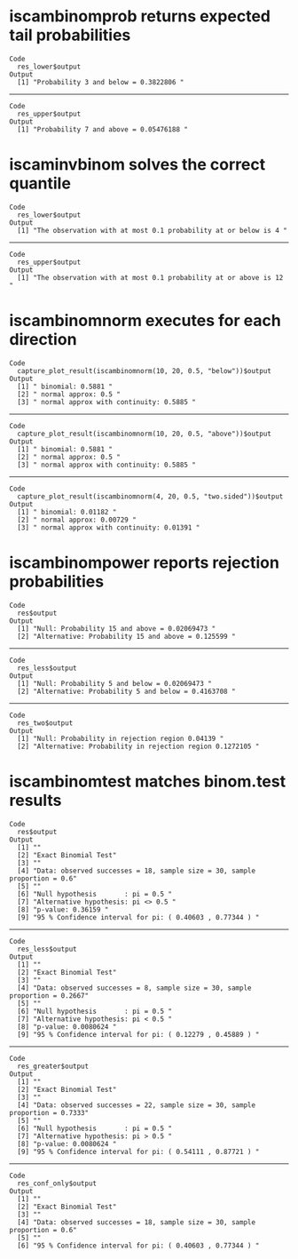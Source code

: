 # iscambinomprob returns expected tail probabilities

    Code
      res_lower$output
    Output
      [1] "Probability 3 and below = 0.3822806 "

---

    Code
      res_upper$output
    Output
      [1] "Probability 7 and above = 0.05476188 "

# iscaminvbinom solves the correct quantile

    Code
      res_lower$output
    Output
      [1] "The observation with at most 0.1 probability at or below is 4 "

---

    Code
      res_upper$output
    Output
      [1] "The observation with at most 0.1 probability at or above is 12 "

# iscambinomnorm executes for each direction

    Code
      capture_plot_result(iscambinomnorm(10, 20, 0.5, "below"))$output
    Output
      [1] " binomial: 0.5881 "                     
      [2] " normal approx: 0.5 "                   
      [3] " normal approx with continuity: 0.5885 "

---

    Code
      capture_plot_result(iscambinomnorm(10, 20, 0.5, "above"))$output
    Output
      [1] " binomial: 0.5881 "                     
      [2] " normal approx: 0.5 "                   
      [3] " normal approx with continuity: 0.5885 "

---

    Code
      capture_plot_result(iscambinomnorm(4, 20, 0.5, "two.sided"))$output
    Output
      [1] " binomial: 0.01182 "                     
      [2] " normal approx: 0.00729 "                
      [3] " normal approx with continuity: 0.01391 "

# iscambinompower reports rejection probabilities

    Code
      res$output
    Output
      [1] "Null: Probability 15 and above = 0.02069473 "     
      [2] "Alternative: Probability 15 and above = 0.125599 "

---

    Code
      res_less$output
    Output
      [1] "Null: Probability 5 and below = 0.02069473 "      
      [2] "Alternative: Probability 5 and below = 0.4163708 "

---

    Code
      res_two$output
    Output
      [1] "Null: Probability in rejection region 0.04139 "         
      [2] "Alternative: Probability in rejection region 0.1272105 "

# iscambinomtest matches binom.test results

    Code
      res$output
    Output
      [1] ""                                                                        
      [2] "Exact Binomial Test"                                                     
      [3] ""                                                                        
      [4] "Data: observed successes = 18, sample size = 30, sample proportion = 0.6"
      [5] ""                                                                        
      [6] "Null hypothesis       : pi = 0.5 "                                       
      [7] "Alternative hypothesis: pi <> 0.5 "                                      
      [8] "p-value: 0.36159 "                                                       
      [9] "95 % Confidence interval for pi: ( 0.40603 , 0.77344 ) "                 

---

    Code
      res_less$output
    Output
      [1] ""                                                                          
      [2] "Exact Binomial Test"                                                       
      [3] ""                                                                          
      [4] "Data: observed successes = 8, sample size = 30, sample proportion = 0.2667"
      [5] ""                                                                          
      [6] "Null hypothesis       : pi = 0.5 "                                         
      [7] "Alternative hypothesis: pi < 0.5 "                                         
      [8] "p-value: 0.0080624 "                                                       
      [9] "95 % Confidence interval for pi: ( 0.12279 , 0.45889 ) "                   

---

    Code
      res_greater$output
    Output
      [1] ""                                                                           
      [2] "Exact Binomial Test"                                                        
      [3] ""                                                                           
      [4] "Data: observed successes = 22, sample size = 30, sample proportion = 0.7333"
      [5] ""                                                                           
      [6] "Null hypothesis       : pi = 0.5 "                                          
      [7] "Alternative hypothesis: pi > 0.5 "                                          
      [8] "p-value: 0.0080624 "                                                        
      [9] "95 % Confidence interval for pi: ( 0.54111 , 0.87721 ) "                    

---

    Code
      res_conf_only$output
    Output
      [1] ""                                                                        
      [2] "Exact Binomial Test"                                                     
      [3] ""                                                                        
      [4] "Data: observed successes = 18, sample size = 30, sample proportion = 0.6"
      [5] ""                                                                        
      [6] "95 % Confidence interval for pi: ( 0.40603 , 0.77344 ) "                 

